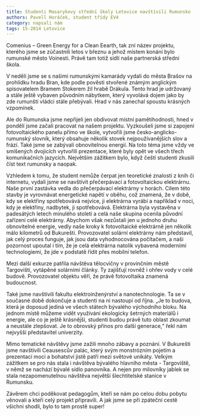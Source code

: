 ```yaml
---
title: Studenti Masarykovy střední školy Letovice navštívili Rumunsko
authors: Pavell Horáček, student třídy EV4
category: napsali nám
tags: 15-2014 Letovice
---
```


Comenius – Green Energy for a Clean Eearth, tak zní název projektu, kterého jsme se zúčastnili letos v březnu a jehož místem konání bylo rumunské město Voinesti. Právě tam totiž sídlí naše partnerská střední škola.

V neděli jsme se s našimi rumunskými kamarády vydali do města Brašov na prohlídku hradu Bran, kde podle pověsti stvořené známým anglickým spisovatelem Bramem Stokerem žil hrabě Drákula. Tento hrad je udržovaný a stále ještě vybaven původním nábytkem, který vyvolává dojem jako by zde rumunští vládci stále přebývali. Hrad v nás zanechal spoustu krásných vzpomínek.

Ale do Rumunska jsme nepřijeli jen obdivovat místní pamětihodnosti, hned v pondělí jsme začali pracovat na našem projektu. Vyzkoušeli jsme si zapojení fotovoltaického panelu přímo ve škole, vytvořili jsme česko-anglicko-rumunský slovník, který obsahuje několik stovek nejpoužívanějších slov a frází. Také jsme se zabývali obnovitelnou energií. Na toto téma jsme vždy ve smíšených dvojicích vytvořili prezentace, které byly opět ve všech třech komunikačních jazycích. Největším zážitkem bylo, když čeští studenti zkusili číst text rumunsky a naopak. 

Vzhledem k tomu, že student nemůže čerpat jen teoretické znalosti z knih či internetu, vydali jsme se navštívit přečerpávací a fotovoltaickou elektrárnu. Naše první zastávka vedla do přečerpávací elektrárny v horách. Cílem této stavby je vyrovnávat energetické napětí v oběhu, což znamená, že v době, kdy se elektřiny spotřebovává nejvíce, ji elektrárna vyrábí a například v noci, kdy je elektřiny, nadbytek, ji spotřebovává. Elektrárna byla vystavěna v padesátých letech minulého století a celá naše skupina ocenila původní zařízení celé elektrárny. Abychom však nezůstali jen u jednoho druhu obnovitelné energie, vedly naše kroky k fotovoltaické elektrárně jen několik málo kilometrů od Bukurešti. Provozovatel solární elektrárny nám představil, jak celý proces funguje, jak jsou data vyhodnocována počítačem, a naši pozornost upoutal i tím, že je celá elektrárna natolik vybavená moderními technologiemi, že jde v podstatě řídit přes mobilní telefon. 

Mezi další exkurze patřila návštěva tělocvičny v provinčním městě Targovišti, vytápěné solárními články. Ty zajišťují rovněž i ohřev vody v celé budově. Provozovatel objektu věří, že právě fotovoltaika znamená budoucnost.

Také jsme navštívili fakultu elektroinženýrství a nanotechnologie. Ta se v současné době dokončuje a studenti na ni nastoupí od října. „Je to budova, která je doposud jediná ve všech státech bývalého východního bloku. Na jednom místě můžeme vidět využívání ekologicky šetrných materiálů i energie, ale co je ještě krásnější, studenti budou právě tuto oblast zkoumat a neustále zlepšovat. Je to obrovský přínos pro další generace,“ řekl nám nejvyšší představitel univerzity.

Mimo tematické návštěvy jsme zažili mnoho zábavy a poznání. V Bukurešti jsme navštívili Ceausescův palác, který svým monstrózním pojetím a prezentací moci a bohatství jistě patří mezi světové unikáty. Velkým zážitkem se pro nás stala i návštěva bývalého hlavního města - Targoviště, v němž se nachází bývalé sídlo panovníka. A nejen pro milovníky jablek se stala nezapomenutelnou návštěva největší šlechtitelské stanice v Rumunsku.

Závěrem chci poděkovat pedagogům, kteří se nám po celou dobu pobytu věnovali a kteří celý projekt připravili. A jak jsme se při zpáteční cestě všichni shodli, bylo to tam prostě super!
